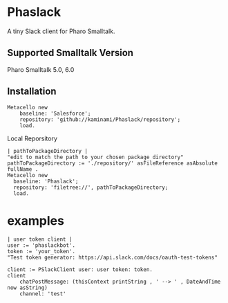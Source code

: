 # Phaslack
A tiny Slack client for Pharo Smalltalk.

## Supported Smalltalk Version

Pharo Smalltalk 5.0, 6.0

## Installation

```
Metacello new
    baseline: 'Salesforce';
    repository: 'github://kaminami/Phaslack/repository';
    load.
```

Local Reporsitory

```smalltalk
| pathToPackageDirectory |"edit to match the path to your chosen package directory"pathToPackageDirectory := './repository/' asFileReference asAbsolute fullName .Metacello new  baseline: 'Phaslack';  repository: 'filetree://', pathToPackageDirectory;  load.
```

# examples

```smalltalk
| user token client |
user := 'phaslackbot'.
token := 'your_token'. 
"Test token generator: https://api.slack.com/docs/oauth-test-tokens"

client := PSlackClient user: user token: token.
client
    chatPostMessage: (thisContext printString , ' --> ' , DateAndTime now asString)
    channel: 'test'
```
